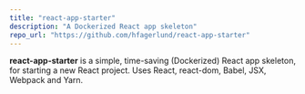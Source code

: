 ```yaml
---
title: "react-app-starter"
description: "A Dockerized React app skeleton"
repo_url: "https://github.com/hfagerlund/react-app-starter"
---
```


**react-app-starter** is a simple, time-saving (Dockerized) React app skeleton, for starting a new React project. Uses React, react-dom, Babel, JSX, Webpack and Yarn.
